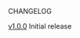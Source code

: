 CHANGELOG

[v1.0.0](https://github.com/graph-gophers/graphql-go/releases/tag/v1.0.0) Initial release

